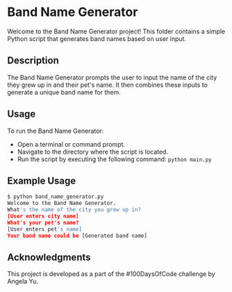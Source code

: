 # Band Name Generator

Welcome to the Band Name Generator project! This folder contains a simple Python script that generates band names based on user input.

## Description

The Band Name Generator prompts the user to input the name of the city they grew up in and their pet's name. It then combines these inputs to generate a unique band name for them.

## Usage

To run the Band Name Generator:
- Open a terminal or command prompt.
- Navigate to the directory where the script is located.
- Run the script by executing the following command:
``python main.py``

## Example Usage

```python
$ python band_name_generator.py
Welcome to the Band Name Generator.
What's the name of the city you grew up in?
[User enters city name]
What's your pet's name?
[User enters pet's name]
Your band name could be [Generated band name]
```

## Acknowledgments
This project is developed as a part of the #100DaysOfCode challenge by Angela Yu.

